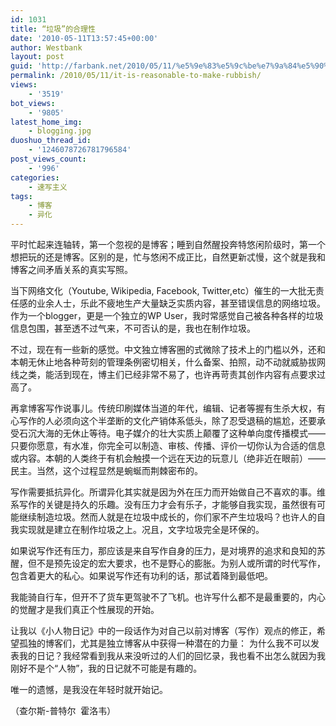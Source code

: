 ```yaml
---
id: 1031
title: “垃圾”的合理性
date: '2010-05-11T13:57:45+00:00'
author: Westbank
layout: post
guid: 'http://farbank.net/2010/05/11/%e5%9e%83%e5%9c%be%e7%9a%84%e5%90%88%e7%90%86%e6%80%a7/'
permalink: /2010/05/11/it-is-reasonable-to-make-rubbish/
views:
    - '3519'
bot_views:
    - '9805'
latest_home_img:
    - blogging.jpg
duoshuo_thread_id:
    - '1246078726781796584'
post_views_count:
    - '996'
categories:
    - 速写主义
tags:
    - 博客
    - 异化
---
```


平时忙起来连轴转，第一个忽视的是博客；睡到自然醒投奔特悠闲阶级时，第一个想把玩的还是博客。区别的是，忙与悠闲不成正比，自然更新忒慢，这个就是我和博客之间矛盾关系的真实写照。

当下网络文化（Youtube, Wikipedia, Facebook, Twitter,etc）催生的一大批无责任感的业余人士，乐此不疲地生产大量缺乏实质内容，甚至错误信息的网络垃圾。作为一个blogger，更是一个独立的WP User，我时常感觉自己被各种各样的垃圾信息包围，甚至透不过气来，不可否认的是，我也在制作垃圾。

不过，现在有一些新的感觉。中文独立博客圈的式微除了技术上的门槛以外，还和本朝无休止地各种苛刻的管理条例密切相关，什么备案、拍照，动不动就威胁拔网线之类，能活到现在，博主们已经非常不易了，也许再苛责其创作内容有点要求过高了。

再拿博客写作说事儿。传统印刷媒体当道的年代，编辑、记者等握有生杀大权，有心写作的人必须向这个半垄断的文化产销体系低头，除了忍受退稿的尴尬，还要承受石沉大海的无休止等待。电子媒介的壮大实质上颠覆了这种单向度传播模式——只要你愿意，有水准，你完全可以制造、审核、传播、评价一切你认为合适的信息或内容。本朝的人类终于有机会触摸一个远在天边的玩意儿（绝非近在眼前）—— 民主。当然，这个过程显然是蜿蜒而荆棘密布的。

写作需要抵抗异化。所谓异化其实就是因为外在压力而开始做自己不喜欢的事。维系写作的关键是持久的乐趣。没有压力才会有乐子，才能够自我实现，虽然很有可能继续制造垃圾。然而人就是在垃圾中成长的，你们家不产生垃圾吗？也许人的自我实现就是建立在制作垃圾之上。况且，文字垃圾完全是环保的。

如果说写作还有压力，那应该是来自写作自身的压力，是对境界的追求和良知的苏醒，但不是预先设定的宏大要求，也不是野心的膨胀。为别人或所谓的时代写作，包含着更大的私心。如果说写作还有功利的话，那试着降到最低吧。

我能骑自行车，但开不了货车更驾驶不了飞机。也许写什么都不是最重要的，内心的觉醒才是我们真正个性展现的开始。

让我以《小人物日记》中的一段话作为对自己以前对博客（写作）观点的修正，希望孤独的博客们，尤其是独立博客从中获得一种潜在的力量：
为什么我不可以发表我的日记？我经常看到我从来没听过的人们的回忆录，我也看不出怎么就因为我刚好不是个“人物”，我的日记就不可能是有趣的。

唯一的遗憾，是我没在年轻时就开始记。

（查尔斯-普特尔  霍洛韦）
